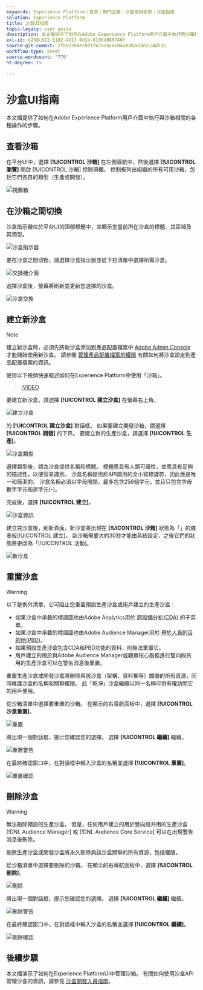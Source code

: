 ```yaml
---
keywords: Experience Platform；首頁；熱門主題；沙盒使用手冊；沙盒指南
solution: Experience Platform
title: 沙盒UI指南
topic-legacy: user guide
description: 本文檔提供了如何在Adobe Experience Platform用戶介面中執行與沙箱相關的各種操作的步驟。
exl-id: b258c822-5182-4217-9d1b-8196d889740f
source-git-commit: 2fb972b0ec8d1f679c6ce104a439265b5cc4d535
workflow-type: tm+mt
source-wordcount: '770'
ht-degree: 1%

---
```


# 沙盒UI指南

本文檔提供了如何在Adobe Experience Platform用戶介面中執行與沙箱相關的各種操作的步驟。

## 查看沙箱

在平台UI中，選擇 **[!UICONTROL 沙箱]** 在左側導航中，然後選擇 **[!UICONTROL 瀏覽]** 開啟 [!UICONTROL 沙箱] 控制項欄。 控制板列出組織的所有可用沙箱，包括它們各自的類型（生產或開發）。

![視圖箱](../images/ui/view-sandboxes.png)

## 在沙箱之間切換

沙盒指示器位於平台UI的頂部標題中，並顯示您當前所在沙盒的標題、其區域及其類型。

![沙盒指示器](../images/ui/sandbox-indicator.png)

要在沙盒之間切換，請選擇沙盒指示器並從下拉清單中選擇所需沙盒。

![交換機介面](../images/ui/switcher-interface.png)

選擇沙盒後，螢幕將刷新並更新您選擇的沙盒。

![沙盒交換](../images/ui/sandbox-switched.png)

## 建立新沙盒

>[!NOTE]
>
>建立新沙盒時，必須先將新沙盒添加到產品配置檔案中 [Adobe Admin Console](https://adminconsole.adobe.com/) 才能開始使用新沙盒。 請參閱 [管理產品配置檔案的權限](../../access-control/ui/permissions.md) 有關如何將沙盒設定到產品配置檔案的資訊。

使用以下視頻快速概述如何在Experience Platform中使用「沙箱」。

>[!VIDEO](https://video.tv.adobe.com/v/29838/?quality=12&learn=on)

要建立新沙盒，請選擇 **[!UICONTROL 建立沙盒]** 在螢幕右上角。

![建立沙盒](../images/ui/create-sandbox.png)

的 **[!UICONTROL 建立沙盒]** 對話框。 如果要建立開發沙箱，請選擇 **[!UICONTROL 開發]** 的下界。 要建立新的生產沙盒，請選擇 **[!UICONTROL 生產]**。

![沙盒類型](../images/ui/sandbox-type.png)

選擇類型後，請為沙盒提供名稱和標題。 標題應具有人類可讀性，並應具有足夠的描述性，以便容易識別。 沙盒名稱是用於API調用的全小寫標識符，因此應是唯一和簡潔的。 沙盒名稱必須以字母開頭，最多包含256個字元，並且只包含字母數字字元和連字元(-)。

完成後，選擇 **[!UICONTROL 建立]**。

![沙盒資訊](../images/ui/sandbox-info.png)

建立完沙盒後，刷新頁面，新沙盒將出現在 **[!UICONTROL 沙箱]** 狀態為「」的儀表板[!UICONTROL 建立]。 新沙箱需要大約30秒才能由系統設定，之後它們的狀態將更改為「[!UICONTROL 活動]。

![新沙盒](../images/ui/new-sandbox.png)

## 重置沙盒

>[!WARNING]
>
>以下是例外清單，它可阻止您重置預設生產沙盒或用戶建立的生產沙盒： <ul><li>如果沙盒中承載的標識圖也由Adobe Analytics用於 [跨設備分析(CDA)](https://experienceleague.adobe.com/docs/analytics/components/cda/overview.html) 的子菜單。</li><li>如果沙盒中承載的標識圖也由Adobe Audience Manager用於 [基於人員的目的地(PBD)](https://experienceleague.adobe.com/docs/audience-manager/user-guide/features/destinations/people-based/people-based-destinations-overview.html)。</li><li>如果預設生產沙盒包含CDA和PBD功能的資料，則無法重置它。</li><li>用戶建立的用於與Adobe Audience Manager或觀眾核心服務進行雙向段共用的生產沙盒可以在警告消息後重置。</li></ul>

重置生產沙盒或開發沙盒將刪除與該沙盒（架構、資料集等）關聯的所有資源，同時維護沙盒的名稱和關聯權限。 此「乾淨」沙盒繼續以同一名稱可供有權訪問它的用戶使用。

從沙箱清單中選擇要重置的沙箱。 在顯示的右導航面板中，選擇 **[!UICONTROL 沙盒重置]**。

![重置](../images/ui/reset.png)

將出現一個對話框，提示您確認您的選擇。 選擇 **[!UICONTROL 繼續]** 繼續。

![重置警告](../images/ui/reset-warning.png)

在最終確認窗口中，在對話框中輸入沙盒的名稱並選擇 **[!UICONTROL 重置]**。

![重置確認](../images/ui/reset-confirm.png)

## 刪除沙盒

>[!WARNING]
>
>無法刪除預設的生產沙盒。 但是，任何用戶建立的用於雙向段共用的生產沙盒 [!DNL Audience Manager] 或 [!DNL Audience Core Service] 可以在出現警告消息後刪除。

刪除生產沙盒或開發沙盒將永久刪除與該沙盒關聯的所有資源，包括權限。

從沙箱清單中選擇要刪除的沙箱。 在顯示的右導航面板中，選擇 **[!UICONTROL 刪除]**。

![刪除](../images/ui/delete.png)

將出現一個對話框，提示您確認您的選擇。 選擇 **[!UICONTROL 繼續]** 繼續。

![刪除警告](../images/ui/delete-warning.png)

在最終確認窗口中，在對話框中輸入沙盒的名稱並選擇  **[!UICONTROL 繼續]**。

![刪除確認](../images/ui/delete-confirm.png)

## 後續步驟

本文檔演示了如何在Experience PlatformUI中管理沙箱。 有關如何使用沙盒API管理沙盒的資訊，請參見 [沙盒開發人員指南](../api/getting-started.md)。
